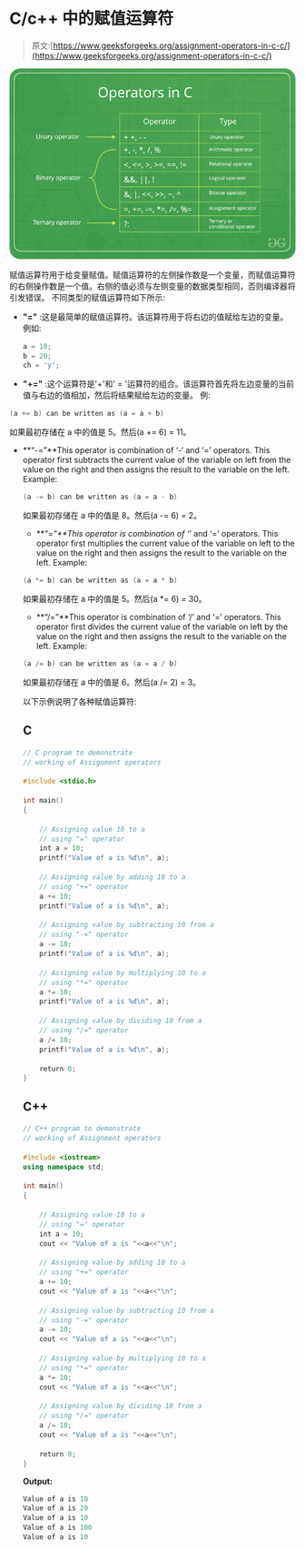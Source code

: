 # C/c++ 中的赋值运算符

> 原文:[https://www.geeksforgeeks.org/assignment-operators-in-c-c/](https://www.geeksforgeeks.org/assignment-operators-in-c-c/)

![](img/d26209f0baa51da031433d6ba6e9ac33.png)

赋值运算符用于给变量赋值。赋值运算符的左侧操作数是一个变量，而赋值运算符的右侧操作数是一个值。右侧的值必须与左侧变量的数据类型相同，否则编译器将引发错误。
不同类型的赋值运算符如下所示:

*   **"="** :这是最简单的赋值运算符。该运算符用于将右边的值赋给左边的变量。
    例如:

    ```cpp
    a = 10;
    b = 20;
    ch = 'y';

    ```

*   **"+="** :这个运算符是'+'和' = '运算符的组合。该运算符首先将左边变量的当前值与右边的值相加，然后将结果赋给左边的变量。
    例:

```cpp
(a += b) can be written as (a = a + b)

```

如果最初存储在 a 中的值是 5。然后(a += 6) = 11。

*   **“-=”**This operator is combination of ‘-‘ and ‘=’ operators. This operator first subtracts the current value of the variable on left from the value on the right and then assigns the result to the variable on the left.
    Example:

    ```cpp
    (a -= b) can be written as (a = a - b)

    ```

    如果最初存储在 a 中的值是 8。然后(a -= 6) = 2。

    *   **“*=”**This operator is combination of ‘*’ and ‘=’ operators. This operator first multiplies the current value of the variable on left to the value on the right and then assigns the result to the variable on the left.
    Example:

    ```cpp
    (a *= b) can be written as (a = a * b)

    ```

    如果最初存储在 a 中的值是 5。然后(a *= 6) = 30。

    *   **“/=”**This operator is combination of ‘/’ and ‘=’ operators. This operator first divides the current value of the variable on left by the value on the right and then assigns the result to the variable on the left.
    Example:

    ```cpp
    (a /= b) can be written as (a = a / b)

    ```

    如果最初存储在 a 中的值是 6。然后(a /= 2) = 3。

    以下示例说明了各种赋值运算符:

    ## C

    ```cpp
    // C program to demonstrate
    // working of Assignment operators

    #include <stdio.h>

    int main()
    {

        // Assigning value 10 to a
        // using "=" operator
        int a = 10;
        printf("Value of a is %d\n", a);

        // Assigning value by adding 10 to a
        // using "+=" operator
        a += 10;
        printf("Value of a is %d\n", a);

        // Assigning value by subtracting 10 from a
        // using "-=" operator
        a -= 10;
        printf("Value of a is %d\n", a);

        // Assigning value by multiplying 10 to a
        // using "*=" operator
        a *= 10;
        printf("Value of a is %d\n", a);

        // Assigning value by dividing 10 from a
        // using "/=" operator
        a /= 10;
        printf("Value of a is %d\n", a);

        return 0;
    }
    ```

    ## C++

    ```cpp
    // C++ program to demonstrate 
    // working of Assignment operators 

    #include <iostream>
    using namespace std;

    int main() 
    { 

        // Assigning value 10 to a 
        // using "=" operator 
        int a = 10; 
        cout << "Value of a is "<<a<<"\n"; 

        // Assigning value by adding 10 to a 
        // using "+=" operator 
        a += 10; 
        cout << "Value of a is "<<a<<"\n"; 

        // Assigning value by subtracting 10 from a 
        // using "-=" operator 
        a -= 10; 
        cout << "Value of a is "<<a<<"\n"; 

        // Assigning value by multiplying 10 to a 
        // using "*=" operator 
        a *= 10; 
        cout << "Value of a is "<<a<<"\n"; 

        // Assigning value by dividing 10 from a 
        // using "/=" operator 
        a /= 10; 
        cout << "Value of a is "<<a<<"\n"; 

        return 0; 
    }
    ```

    **Output:**

    ```cpp
    Value of a is 10
    Value of a is 20
    Value of a is 10
    Value of a is 100
    Value of a is 10

    ```